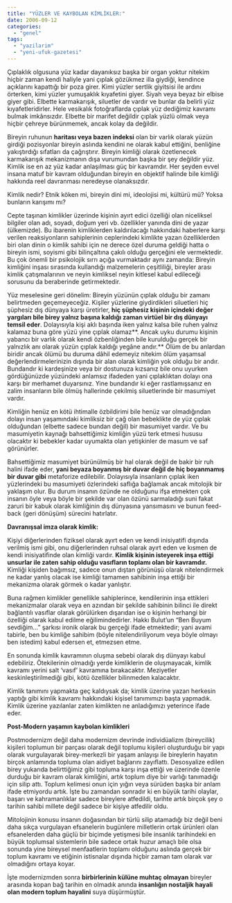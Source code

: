 ```yaml
---
title: "YÜZLER VE KAYBOLAN KİMLİKLER:"
date: 2006-09-12
categories: 
  - "genel"
tags: 
  - "yazilarim"
  - "yeni-ufuk-gazetesi"
---
```


Çıplaklık olgusuna yüz kadar dayanıksız başka bir organ yoktur nitekim hiçbir zaman kendi haliyle yani çıplak gözükmez illa giydiği, kendince açıklarını kapattığı bir poza girer. Kimi yüzler sertlik giyitsisi ile ardını örterken, kimi yüzler yumuşaklık kıyafetini giyer. Siyah veya beyaz bir elbise giyer gibi. Elbette karmakarışık, siluetler de vardır ve bunlar da belirli yüz kıyafetleridirler. Hele vesikalık fotoğraflarda çıplak yüz dediğimiz kavramı bulmak imkânsızdır. Elbette bir marifet değildir çıplak yüzlü olmak veya hiçbir çehreye bürünmemek, ancak kolay da değildir.

Bireyin ruhunun **haritası veya bazen indeksi** olan bir varlık olarak yüzün girdiği pozisyonlar bireyin aslında kendini ne olarak kabul ettiğini, benliğine yakıştırdığı sıfatları da çağrıştırır. Bireyin kimliği olarak özetlenecek karmakarışık mekanizmanın dışa vurumundan başka bir şey değildir yüz. Kimlik ise en az yüz kadar anlaşılması güç bir kavramdır. Her şeyden evvel insana matuf bir kavram olduğundan bireyin en objektif halinde bile kimliği hakkında reel davranması neredeyse olanaksızdır.

Kimlik nedir? Etnik köken mi, bireyin dini mi, ideolojisi mi, kültürü mü? Yoksa bunların karışımı mı?

Cepte taşınan kimlikler üzerinde kişinin ayırt edici özelliği olan niceliksel bilgiler olan adı, soyadı, doğum yeri vb. özellikler yanında dini de yazar (ülkemizde). Bu ibarenin kimliklerden kaldırılacağı hakkındaki haberlere karşı verilen reaksiyonların sahiplerinin ceplerindeki kimlikte yazan özelliklerden biri olan dinin o kimlik sahibi için ne derece özel duruma geldiği hatta o bireyin ismi, soyismi gibi bilinçaltına çakılı olduğu gerçeğini ele vermektedir. Bu çok önemli bir psikolojik sırrı açığa vurmaktadır aynı zamanda: Bireyin kimliğini inşası sırasında kullandığı malzemelerin çeşitliliği, bireyler arası kimlik çatışmalarının ve neyin kimliksel neyin kitlesel kabul edileceği sorusunu da beraberinde getirmektedir.

Yüz meselesine geri dönelim: Bireyin yüzünün çıplak olduğu bir zamanı belirtmeden geçemeyeceğiz. Kişiler yüzlerine giydirdikleri siluetleri hiç şüphesiz dış dünyaya karşı üretirler, **hiç şüphesiz kişinin içindeki değer yargıları bile birey yalnız başına kaldığı zaman virtüel bir dış dünyayı temsil eder**. Dolayısıyla kişi aklı başında iken yalnız kalsa bile ruhen yalnız kalamaz buna göre yüzü yine çıplak olamaz**. Ancak uyku durumu kişinin yabancı bir varlık olarak kendi özbenliğinden bile kurulduğu gerçek bir yalnızlık anı olarak yüzün çıplak kaldığı yegâne andır.** Ölüm de bu anlardan biridir ancak ölümü bu duruma dâhil edemeyiz nitekim ölüm yaşamsal değerlendirmelerinizin dışında bir alan olarak kimliğin yok olduğu bir andır. Bundandır ki kardeşinize veya bir dostunuza kızsanız bile onu uyurken gördüğünüzde yüzündeki anlamsız ifadeden yani çıplaklıktan dolayı ona karşı bir merhamet duyarsınız. Yine bundandır ki eğer rastlamışsanız en zalim insanların bile ölmüş hallerinde çekilmiş siluetlerinde bir masumiyet vardır.

Kimliğin henüz en kötü ihtimalle özbildirimi bile henüz var olmadığından dolayı insan yaşamındaki kimliksiz bir çağ olan bebeklikte de yüz çıplak olduğundan (elbette sadece bundan değil) bir masumiyet vardır. Ve bu masumiyetin kaynağı bahsettiğimiz kimliğin yüzü terk etmesi hususu olacaktır ki bebekler kadar uyumakta olan yetişkinler de masum ve saf görünürler.

Bahsettiğimiz masumiyet bürünülmüş bir hal olarak değil de bakir bir ruh halini ifade eder, **yani beyaza boyanmış bir duvar değil de hiç boyanmamış bir duvar gibi** metaforize edilebilir. Dolayısıyla insanların çıplak iken yüzlerindeki bu masumiyeti özlerindeki saflığa bağlamak ancak mitolojik bir yaklaşım olur. Bu durum insanın özünde ne olduğunu ifşa etmekten çok insanın öyle veya böyle bir şekilde var olan özünü sarmaladığı suni fakat zaruri bir kabuk olarak kimliğinin dış dünyasına yansımasını ve bunun feed-back (geri dönüşüm) sürecini hatırlatır.

**Davranışsal imza olarak kimlik:**

Kişiyi diğerlerinden fiziksel olarak ayırt eden ve kendi inisiyatifi dışında verilmiş ismi gibi, onu diğerlerinden ruhsal olarak ayırt eden ve kısmen de kendi inisiyatifinde olan kimliği vardır. **Kimlik kişinin isteyerek inşa ettiği unsurlar ile zaten sahip olduğu vasıfların toplamı olan bir kavramdır.** Kimliği kişiden bağımsız, sadece onun dıştan görünüşü olarak nitelendirmek ne kadar yanlış olacak ise kimliği tamamen sahibinin inşa ettiği bir mekanizma olarak görmek o kadar yanlıştır.

Buna rağmen kimlikler genellikle sahiplerince, kendilerinin inşa ettikleri mekanizmalar olarak veya en azından bir şekilde sahibinin bilinci ile direkt bağlantılı vasıflar olarak görülürken dışarıdan ise o kişinin herhangi bir özelliği olarak kabul edilme eğilimindedirler. Hakkı Bulut’un “Ben Buyum sevdiğim…” şarkısı ironik olarak bu gerçeği ifade etmektedir; yani avami tabirle, ben bu kimliğe sahibim (böyle nitelendiriliyorum veya böyle olmayı ben istedim) kabul edersen et, etmezsen etme.

En sonunda kimlik kavramının oluşma sebebi olarak dış dünyayı kabul edebiliriz. Ötekilerinin olmadığı yerde kimliklerin de oluşmayacak, kimlik kavramı yerini salt ‘vasıf’ kavramına bırakacaktır. Meziyetler keskinleştirilmediği gibi, kötü özellikler bilinmeden kalacaktır.

Kimlik tanımını yapmakta geç kaldıysak da; kimlik üzerine yazan herkesin yaptığı gibi kimlik kavramı hakkındaki kişisel tanımımızı başta yapmadık. Kimlik üzerine yazılanlar zaten kimlikten ne anladığımızı yeterince ifade eder.

**Post-Modern yaşamın kaybolan kimlikleri**

Postmodernizm değil daha modernizm devrinde individüalizm (bireycilik) kişileri toplumun bir parçası olarak değil toplumu kişileri oluşturduğu bir yapı olarak vurgulayarak birey-merkezli bir yaşam anlayışı ile bireylerin hayatın birçok anlamında topluma olan aidiyet bağlarını zayıflattı. Desosyalize edilen birey yukarıda belirttiğimiz gibi topluma karşı inşa ettiği ve üzerinde özenle durduğu bir kavram olarak kimliğini, artık toplum diye bir varlığı tanımadığı için silip attı. Toplum kelimesi onun için yığın veya sürüden başka bir anlam ifade etmiyordu artık. İşte bu zamandan sonradır ki en büyük tarihi olaylar, başarı ve kahramanlıklar sadece bireylere atfedildi, tarihte artık birçok şey o tarihin sahibi millete değil sadece bir kişiye atfedilir oldu.

Mitolojinin konusu insanın doğasından bir türlü silip atamadığı biz değil beni daha sıkça vurgulayan efsanelerin bugünlere milletlerin ortak ürünleri olan efsanelerden daha güçlü bir biçimde yetişmesi bile insanlık tarihindeki en büyük toplumsal sistemlerin bile sadece ortak huzur amaçlı bile olsa sonunda yine bireysel menfaatlerin toplamı olduğunu aslında gerçek bir toplum kavramı ve etiğinin istisnalar dışında hiçbir zaman tam olarak var olmadığını ortaya koyar.

İşte modernizmden sonra **birbirlerinin külüne muhtaç olmayan** bireyler arasında kopan bağ tarihin en olmadık anında **insanlığın nostaljik hayali olan modern toplum hayalini** suya düşürmüştür.
